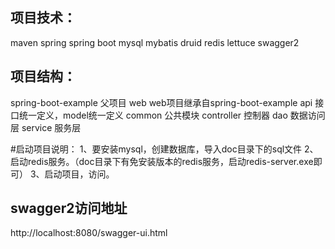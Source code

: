 ## 项目技术：
maven
spring
spring boot
mysql
mybatis
druid
redis
lettuce
swagger2

## 项目结构：
spring-boot-example  父项目
    web web项目继承自spring-boot-example
        api  接口统一定义，model统一定义
        common  公共模块
        controller  控制器
        dao  数据访问层
        service  服务层
        
#启动项目说明：
1、要安装mysql，创建数据库，导入doc目录下的sql文件
2、启动redis服务。（doc目录下有免安装版本的redis服务，启动redis-server.exe即可）
3、启动项目，访问。

## swagger2访问地址
http://localhost:8080/swagger-ui.html